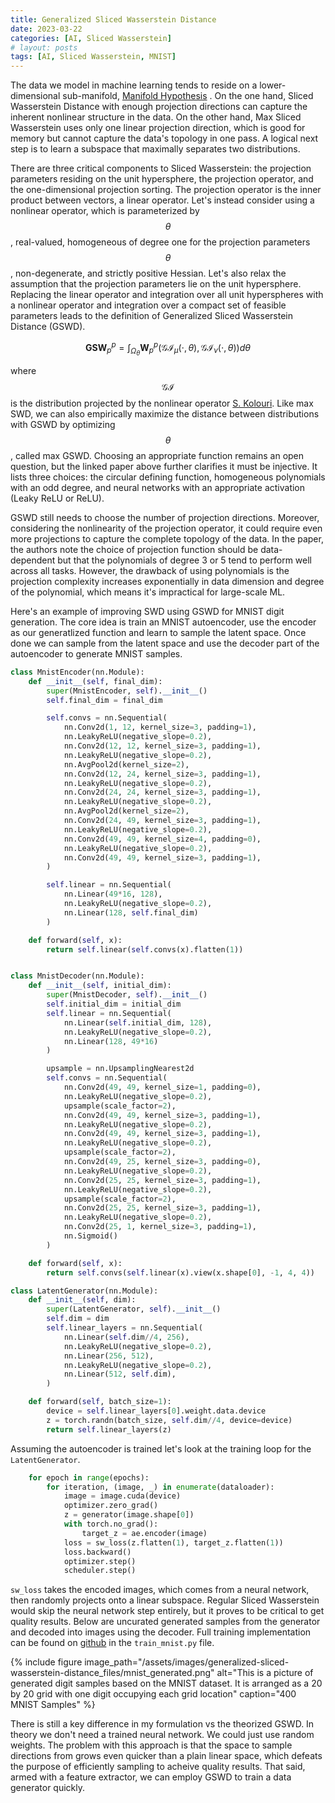 ```yaml
---
title: Generalized Sliced Wasserstein Distance
date: 2023-03-22
categories: [AI, Sliced Wasserstein]
# layout: posts
tags: [AI, Sliced Wasserstein, MNIST]
---
```


The data we model in machine learning tends to reside on a lower-dimensional sub-manifold, [Manifold Hypothesis](https://en.wikipedia.org/wiki/Manifold_hypothesis) . On the one hand, Sliced Wasserstein Distance with enough projection directions can capture the inherent nonlinear structure in the data. On the other hand, Max Sliced Wasserstein uses only one linear projection direction, which is good for memory but cannot capture the data's topology in one pass. A logical next step is to learn a subspace that maximally separates two distributions.

There are three critical components to Sliced Wasserstein: the projection parameters residing on the unit hypersphere, the projection operator, and the one-dimensional projection sorting. The projection operator is the inner product between vectors, a linear operator. Let's instead consider using a nonlinear operator, which is parameterized by $$\theta$$, real-valued, homogeneous of degree one for the projection parameters $$\theta$$, non-degenerate, and strictly positive Hessian. Let's also relax the assumption that the projection parameters lie on the unit hypersphere. Replacing the linear operator and integration over all unit hyperspheres with a nonlinear operator and integration over a compact set of feasible parameters leads to the definition of Generalized Sliced Wasserstein Distance (GSWD).

$$ \boldsymbol{GSW}_p^p = \int_{\Omega_{\theta}} \boldsymbol{W}_p^p(\mathcal{G}\mathcal{I}_{\mu}(\cdot, \theta), \mathcal{G}\mathcal{I}_{\nu}(\cdot, \theta)) d\theta$$

where $$\mathcal{G}\mathcal{I}$$ is the distribution projected by the nonlinear operator [S. Kolouri](https://arxiv.org/abs/1902.00434).
Like max SWD, we can also empirically maximize the distance between distributions with GSWD by optimizing $$\theta$$, called max GSWD. Choosing an appropriate function remains an open question, but the linked paper above further clarifies it must be injective. It lists three choices: the circular defining function, homogeneous polynomials with an odd degree, and neural networks with an appropriate activation (Leaky ReLU or ReLU).

GSWD still needs to choose the number of projection directions. Moreover, considering the nonlinearity of the projection operator, it could require even more projections to capture the complete topology of the data. In the paper, the authors note the choice of projection function should be data-dependent but that the polynomials of degree 3 or 5 tend to perform well across all tasks. However, the drawback of using polynomials is the projection complexity increases exponentially in data dimension and degree of the polynomial, which means it's impractical for large-scale ML.

Here's an example of improving SWD using GSWD for MNIST digit generation. The core idea is train an MNIST autoencoder, use the encoder as our generatlized function and learn to sample the latent space. Once done we can sample from the latent space and use the decoder part of the autoencoder to generate MNIST samples.

```python
class MnistEncoder(nn.Module):
    def __init__(self, final_dim):
        super(MnistEncoder, self).__init__()
        self.final_dim = final_dim

        self.convs = nn.Sequential(
            nn.Conv2d(1, 12, kernel_size=3, padding=1),
            nn.LeakyReLU(negative_slope=0.2),
            nn.Conv2d(12, 12, kernel_size=3, padding=1),
            nn.LeakyReLU(negative_slope=0.2),
            nn.AvgPool2d(kernel_size=2),
            nn.Conv2d(12, 24, kernel_size=3, padding=1),
            nn.LeakyReLU(negative_slope=0.2),
            nn.Conv2d(24, 24, kernel_size=3, padding=1),
            nn.LeakyReLU(negative_slope=0.2),
            nn.AvgPool2d(kernel_size=2),
            nn.Conv2d(24, 49, kernel_size=3, padding=1),
            nn.LeakyReLU(negative_slope=0.2),
            nn.Conv2d(49, 49, kernel_size=4, padding=0),
            nn.LeakyReLU(negative_slope=0.2),
            nn.Conv2d(49, 49, kernel_size=3, padding=1),
        )

        self.linear = nn.Sequential(
            nn.Linear(49*16, 128),
            nn.LeakyReLU(negative_slope=0.2),
            nn.Linear(128, self.final_dim)
        )

    def forward(self, x):
        return self.linear(self.convs(x).flatten(1))


class MnistDecoder(nn.Module):
    def __init__(self, initial_dim):
        super(MnistDecoder, self).__init__()
        self.initial_dim = initial_dim
        self.linear = nn.Sequential(
            nn.Linear(self.initial_dim, 128),
            nn.LeakyReLU(negative_slope=0.2),
            nn.Linear(128, 49*16)
        )

        upsample = nn.UpsamplingNearest2d
        self.convs = nn.Sequential(
            nn.Conv2d(49, 49, kernel_size=1, padding=0),
            nn.LeakyReLU(negative_slope=0.2),
            upsample(scale_factor=2),
            nn.Conv2d(49, 49, kernel_size=3, padding=1),
            nn.LeakyReLU(negative_slope=0.2),
            nn.Conv2d(49, 49, kernel_size=3, padding=1),
            nn.LeakyReLU(negative_slope=0.2),
            upsample(scale_factor=2),
            nn.Conv2d(49, 25, kernel_size=3, padding=0),
            nn.LeakyReLU(negative_slope=0.2),
            nn.Conv2d(25, 25, kernel_size=3, padding=1),
            nn.LeakyReLU(negative_slope=0.2),
            upsample(scale_factor=2),
            nn.Conv2d(25, 25, kernel_size=3, padding=1),
            nn.LeakyReLU(negative_slope=0.2),
            nn.Conv2d(25, 1, kernel_size=3, padding=1),
            nn.Sigmoid()
        )

    def forward(self, x):
        return self.convs(self.linear(x).view(x.shape[0], -1, 4, 4))

class LatentGenerator(nn.Module):
    def __init__(self, dim):
        super(LatentGenerator, self).__init__()
        self.dim = dim
        self.linear_layers = nn.Sequential(
            nn.Linear(self.dim//4, 256),
            nn.LeakyReLU(negative_slope=0.2),
            nn.Linear(256, 512),
            nn.LeakyReLU(negative_slope=0.2),
            nn.Linear(512, self.dim),
        )

    def forward(self, batch_size=1):
        device = self.linear_layers[0].weight.data.device
        z = torch.randn(batch_size, self.dim//4, device=device)
        return self.linear_layers(z)
```

Assuming the autoencoder is trained let's look at the training loop for the `LatentGenerator`.

```python
    for epoch in range(epochs):
        for iteration, (image, _) in enumerate(dataloader):
            image = image.cuda(device)
            optimizer.zero_grad()
            z = generator(image.shape[0])
            with torch.no_grad():
                target_z = ae.encoder(image)
            loss = sw_loss(z.flatten(1), target_z.flatten(1))
            loss.backward()
            optimizer.step()
            scheduler.step()
```

`sw_loss` takes the encoded images, which comes from a neural network, then randomly projects onto a linear subspace. Regular Sliced Wasserstein would skip the neural network step entirely, but it proves to be critical to get quality results. Below are uncurated generated samples from the generator and decoded into images using the decoder. Full training implementation can be found on [github](https://github.com/mmathew23/sliced_wasserstein) in the `train_mnist.py` file.

{% include figure image_path="/assets/images/generalized-sliced-wasserstein-distance_files/mnist_generated.png" alt="This is a picture of generated digit samples based on the MNIST dataset. It is arranged as a 20 by 20 grid with one digit occupying each grid location" caption="400 MNIST Samples" %}

There is still a key difference in my formulation vs the theorized GSWD. In theory we don't need a trained neural network. We could just use random weights. The problem with this approach is that the space to sample directions from grows even quicker than a plain linear space, which defeats the purpose of efficiently sampling to acheive quality results. That said, armed with a feature extractor, we can employ GSWD to train a data generator quickly.



